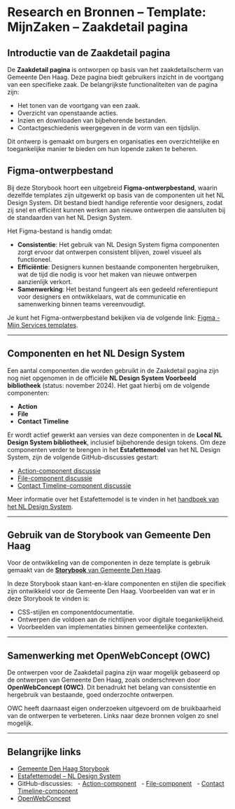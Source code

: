 # Research en Bronnen – Template: MijnZaken – Zaakdetail pagina

## Introductie van de Zaakdetail pagina

De **Zaakdetail pagina** is ontworpen op basis van het zaakdetailscherm van Gemeente Den Haag. Deze pagina biedt gebruikers inzicht in de voortgang van een specifieke zaak. De belangrijkste functionaliteiten van de pagina zijn:

- Het tonen van de voortgang van een zaak.
- Overzicht van openstaande acties.
- Inzien en downloaden van bijbehorende bestanden.
- Contactgeschiedenis weergegeven in de vorm van een tijdslijn.

Dit ontwerp is gemaakt om burgers en organisaties een overzichtelijke en toegankelijke manier te bieden om hun lopende zaken te beheren.

## Figma-ontwerpbestand

Bij deze Storybook hoort een uitgebreid **Figma-ontwerpbestand**, waarin dezelfde templates zijn uitgewerkt op basis van de componenten uit het NL Design System. Dit bestand biedt handige referentie voor designers, zodat zij snel en efficiënt kunnen werken aan nieuwe ontwerpen die aansluiten bij de standaarden van het NL Design System.

Het Figma-bestand is handig omdat:

- **Consistentie**: Het gebruik van NL Design System figma componenten zorgt ervoor dat ontwerpen consistent blijven, zowel visueel als functioneel.
- **Efficiëntie**: Designers kunnen bestaande componenten hergebruiken, wat de tijd die nodig is voor het maken van nieuwe ontwerpen aanzienlijk verkort.
- **Samenwerking**: Het bestand fungeert als een gedeeld referentiepunt voor designers en ontwikkelaars, wat de communicatie en samenwerking binnen teams vereenvoudigt.

Je kunt het Figma-ontwerpbestand bekijken via de volgende link: [Figma - Mijn Services templates](https://www.figma.com/design/iZgSIuU8hvH9nw3h7WO1ZY/2024---MijnServices---Templates--Voorheen--Overheidsbrede-portalen-?node-id=1-3&p=f&m=dev).

---

## Componenten en het NL Design System

Een aantal componenten die worden gebruikt in de Zaakdetail pagina zijn nog niet opgenomen in de officiële **NL Design System Voorbeeld bibliotheek** (status: november 2024). Het gaat hierbij om de volgende componenten:

- **Action**
- **File**
- **Contact Timeline**

Er wordt actief gewerkt aan versies van deze componenten in de **Local NL Design System bibliotheek**, inclusief bijbehorende design tokens. Om deze componenten verder te brengen in het **Estafettemodel** van het NL Design System, zijn de volgende GitHub-discussies gestart:

- [Action-component discussie](https://github.com/orgs/nl-design-system/discussions/349)
- [File-component discussie](https://github.com/orgs/nl-design-system/discussions/347)
- [Contact Timeline-component discussie](https://github.com/orgs/nl-design-system/discussions/351)

Meer informatie over het Estafettemodel is te vinden in het [handboek van het NL Design System](https://nldesignsystem.nl/handboek/estafettemodel).

---

## Gebruik van de Storybook van Gemeente Den Haag

Voor de ontwikkeling van de componenten in deze template is gebruik gemaakt van de [**Storybook** van Gemeente Den Haag](https://nl-design-system.github.io/denhaag/?path=/docs/den-haag-border--docs).

In deze Storybook staan kant-en-klare componenten en stijlen die specifiek zijn ontwikkeld voor de Gemeente Den Haag. Voorbeelden van wat er in deze Storybook te vinden is:

- CSS-stijlen en componentdocumentatie.
- Ontwerpen die voldoen aan de richtlijnen voor digitale toegankelijkheid.
- Voorbeelden van implementaties binnen gemeentelijke contexten.

---

## Samenwerking met OpenWebConcept (OWC)

De ontwerpen voor de Zaakdetail pagina zijn waar mogelijk gebaseerd op de ontwerpen van Gemeente Den Haag, zoals onderschreven door **OpenWebConcept (OWC)**. Dit benadrukt het belang van consistentie en hergebruik van bestaande, goed onderzochte ontwerpen.

OWC heeft daarnaast eigen onderzoeken uitgevoerd om de bruikbaarheid van de ontwerpen te verbeteren. Links naar deze bronnen volgen zo snel mogelijk.

---

## Belangrijke links

- [Gemeente Den Haag Storybook](https://nl-design-system.github.io/denhaag/?path=/docs/den-haag-border--docs)
- [Estafettemodel – NL Design System](https://nldesignsystem.nl/handboek/estafettemodel)
- GitHub-discussies:
    - [Action-component](https://github.com/orgs/nl-design-system/discussions/349)
    - [File-component](https://github.com/orgs/nl-design-system/discussions/347)
    - [Contact Timeline-component](https://github.com/orgs/nl-design-system/discussions/351)
- [OpenWebConcept](https://openwebconcept.nl/)
